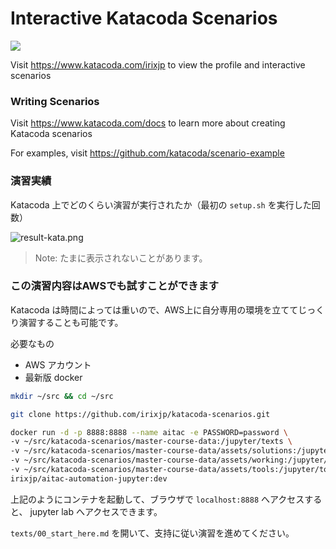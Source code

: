 # Interactive Katacoda Scenarios

[![](http://shields.katacoda.com/katacoda/irixjp/count.svg)](https://www.katacoda.com/irixjp "Get your profile on Katacoda.com")

Visit https://www.katacoda.com/irixjp to view the profile and interactive scenarios

### Writing Scenarios
Visit https://www.katacoda.com/docs to learn more about creating Katacoda scenarios

For examples, visit https://github.com/katacoda/scenario-example


### 演習実績

Katacoda 上でどのくらい演習が実行されたか（最初の `setup.sh` を実行した回数）

![result-kata.png](http://18.182.66.157/result-kata.png)

> Note: たまに表示されないことがあります。

### この演習内容はAWSでも試すことができます

Katacoda は時間によっては重いので、AWS上に自分専用の環境を立ててじっくり演習することも可能です。

必要なもの

- AWS アカウント
- 最新版 docker

```bash
mkdir ~/src && cd ~/src

git clone https://github.com/irixjp/katacoda-scenarios.git

docker run -d -p 8888:8888 --name aitac -e PASSWORD=password \
-v ~/src/katacoda-scenarios/master-course-data:/jupyter/texts \
-v ~/src/katacoda-scenarios/master-course-data/assets/solutions:/jupyter/solutions \
-v ~/src/katacoda-scenarios/master-course-data/assets/working:/jupyter/working \
-v ~/src/katacoda-scenarios/master-course-data/assets/tools:/jupyter/tools \
irixjp/aitac-automation-jupyter:dev
```

上記のようにコンテナを起動して、ブラウザで `localhost:8888` へアクセスすると、 jupyter lab へアクセスできます。

`texts/00_start_here.md` を開いて、支持に従い演習を進めてください。

